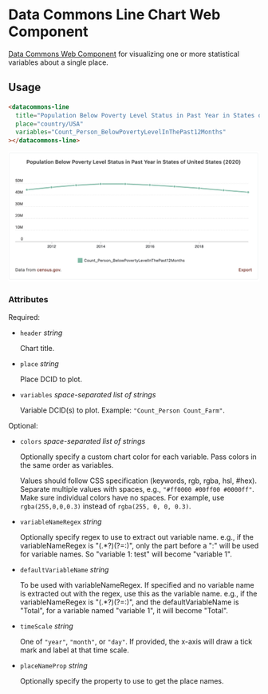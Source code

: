 # Data Commons Line Chart Web Component

[Data Commons Web Component](../../README.md) for visualizing one or more statistical variables about a single place.

## Usage

```html
<datacommons-line
  title="Population Below Poverty Level Status in Past Year in States of United States (2020)"
  place="country/USA"
  variables="Count_Person_BelowPovertyLevelInThePast12Months"
></datacommons-line>
```

<img src="../assets/line.png" width="620"/>

### Attributes

Required:

- `header` _string_

  Chart title.

- `place` _string_

  Place DCID to plot.

- `variables` _space-separated list of strings_

  Variable DCID(s) to plot. Example: `"Count_Person Count_Farm"`.

Optional:

- `colors` _space-separated list of strings_

  Optionally specify a custom chart color for each variable. Pass colors in the same order as variables.

  Values should follow CSS specification (keywords, rgb, rgba, hsl, #hex). Separate multiple values with spaces, e.g., `"#ff0000 #00ff00 #0000ff"`. Make sure individual colors have no spaces. For example, use `rgba(255,0,0,0.3)` instead of `rgba(255, 0, 0, 0.3)`.

- `variableNameRegex` _string_

  Optionally specify regex to use to extract out variable name. e.g., if the variableNameRegex is "(.*?)(?=:)", only the part before a ":" will be used for variable names. So "variable 1: test" will become "variable 1".

- `defaultVariableName` _string_

  To be used with variableNameRegex. If specified and no variable name is extracted out with the regex, use this as the variable name. e.g., if the variableNameRegex is "(.*?)(?=:)", and the defaultVariableName is "Total", for a variable named "variable 1", it will become "Total".

- `timeScale` _string_

  One of `"year"`, `"month"`, or `"day"`. If provided, the x-axis will draw a tick mark and label at that time scale.

- `placeNameProp` _string_

  Optionally specify the property to use to get the place names.
